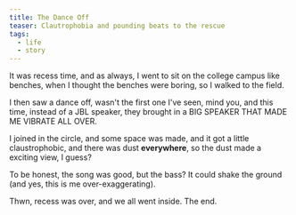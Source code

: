 ```yaml
---
title: The Dance Off
teaser: Clautrophobia and pounding beats to the rescue
tags:
  - life
  - story
---
```

It was recess time, and as always, I went to sit on the college campus like benches, when I thought the benches were boring, so I walked to the field.



I then saw a dance off, wasn't the first one I've seen, mind you, and this time, instead of a JBL speaker, they brought in a BIG SPEAKER THAT MADE ME VIBRATE ALL OVER.



I joined in the circle, and some space was made, and it got a little claustrophobic, and there was dust **everywhere**, so the dust made a exciting view, I guess?




To be honest, the song was good, but the bass? It could shake the ground (and yes, this is me over-exaggerating).



Thwn, recess was over, and we all went inside. The end.
